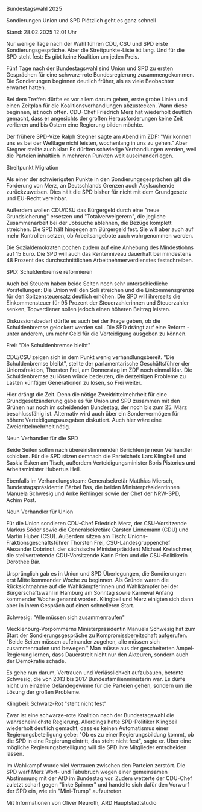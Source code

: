 Bundestagswahl 2025


Sondierungen Union und SPD
Plötzlich geht es ganz schnell


Stand: 28.02.2025 12:01 Uhr


Nur wenige Tage nach der Wahl führen CDU, CSU und SPD erste Sondierungsgespräche. Aber die Streitpunkte-Liste ist lang. Und für die SPD steht fest: Es gibt keine Koalition um jeden Preis.



Fünf Tage nach der Bundestagswahl sind Union und SPD zu ersten Gesprächen für eine schwarz-rote Bundesregierung zusammengekommen. Die Sondierungen beginnen deutlich früher, als es viele Beobachter erwartet hatten.


Bei dem Treffen dürfte es vor allem darum gehen, erste grobe Linien und einen Zeitplan für die Koalitionsverhandlungen abzustecken. Wann diese beginnen, ist noch offen. CDU-Chef Friedrich Merz hat wiederholt deutlich gemacht, dass er angesichts der großen Herausforderungen keine Zeit verlieren und bis Ostern eine Regierung bilden möchte. 


Der frühere SPD-Vize Ralph Stegner sagte am Abend im ZDF: "Wir können uns es bei der Weltlage nicht leisten, wochenlang in uns zu gehen." Aber Stegner stellte auch klar: Es dürften schwierige Verhandlungen werden, weil die Parteien inhaltlich in mehreren Punkten weit auseinanderliegen.

Streitpunkt Migration


Als einer der schwierigsten Punkte in den Sondierungsgesprächen gilt die Forderung von Merz, an Deutschlands Grenzen auch Asylsuchende zurückzuweisen. Dies hält die SPD bisher für nicht mit dem Grundgesetz und EU-Recht vereinbar. 


Außerdem wollen CDU/CSU das Bürgergeld durch eine "neue Grundsicherung" ersetzen und "Totalverweigerern", die jegliche Zusammenarbeit bei der Jobsuche ablehnen, die Bezüge komplett streichen. Die SPD hält hingegen am Bürgergeld fest. Sie will aber auch auf mehr Kontrollen setzen, ob Arbeitsangebote auch wahrgenommen werden. 


Die Sozialdemokraten pochen zudem auf eine Anhebung des Mindestlohns auf 15 Euro. Die SPD will auch das Rentenniveau dauerhaft bei mindestens 48 Prozent des durchschnittlichen Arbeitnehmerverdienstes festschreiben.

SPD: Schuldenbremse reformieren


Auch bei Steuern haben beide Seiten noch sehr unterschiedliche Vorstellungen: Die Union will den Soli streichen und die Einkommensgrenze für den Spitzensteuersatz deutlich erhöhen. Die SPD will ihrerseits die Einkommensteuer für 95 Prozent der Steuerzahlerinnen und Steuerzahler senken, Topverdiener sollen jedoch einen höheren Beitrag leisten.


Diskussionsbedarf dürfte es auch bei der Frage geben, ob die Schuldenbremse gelockert werden soll. Die SPD drängt auf eine Reform - unter anderem, um mehr Geld für die Verteidigung ausgeben zu können.

Frei: "Die Schuldenbremse bleibt"


CDU/CSU zeigen sich in dem Punkt wenig verhandlungsbereit. "Die Schuldenbremse bleibt", stellte der parlamentarische Geschäftsführer der Unionsfraktion, Thorsten Frei, am Donnerstag im ZDF noch einmal klar. Die Schuldenbremse zu lösen würde bedeuten, die derzeitigen Probleme zu Lasten künftiger Generationen zu lösen, so Frei weiter.


Hier drängt die Zeit. Denn die nötige Zweidrittelmehrheit für eine Grundgesetzänderung gäbe es für Union und SPD zusammen mit den Grünen nur noch im scheidenden Bundestag, der noch bis zum 25. März beschlussfähig ist. Alternativ wird auch über ein Sondervermögen für höhere Verteidigungsausgaben diskutiert. Auch hier wäre eine Zweidrittelmehrheit nötig.

Neun Verhandler für die SPD


Beide Seiten sollen nach übereinstimmenden Berichten je neun Verhandler schicken. Für die SPD sitzen demnach die Parteichefs Lars Klingbeil und Saskia Esken am Tisch, außerdem Verteidigungsminister Boris Pistorius und Arbeitsminister Hubertus Heil.


Ebenfalls im Verhandlungsteam: Generalsekretär Matthias Miersch, Bundestagspräsidentin Bärbel Bas, die beiden Ministerpräsidentinnen Manuela Schwesig und Anke Rehlinger sowie der Chef der NRW-SPD, Achim Post. 

Neun Verhandler für Union


Für die Union sondieren CDU-Chef Friedrich Merz, der CSU-Vorsitzende Markus Söder sowie die Generalsekretäre Carsten Linnemann (CDU) und Martin Huber (CSU). Außerdem sitzen am Tisch: Unions-Fraktionsgeschäftsführer Thorsten Frei, CSU-Landesgruppenchef Alexander Dobrindt, der sächsische Ministerpräsident Michael Kretschmer, die stellvertretende CDU-Vorsitzende Karin Prien und die CSU-Politikerin Dorothee Bär. 


Ursprünglich gab es in Union und SPD Überlegungen, die Sondierungen erst Mitte kommender Woche zu beginnen. Als Gründe waren die Rücksichtnahme auf die Wahlkämpferinnen und Wahlkämpfer bei der Bürgerschaftswahl in Hamburg am Sonntag sowie Karneval Anfang kommender Woche genannt worden. Klingbeil und Merz einigten sich dann aber in ihrem Gespräch auf einen schnelleren Start.

Schwesig: "Alle müssen sich zusammenraufen"


Mecklenburg-Vorpommerns Ministerpräsidentin Manuela Schwesig hat zum Start der Sondierungsgespräche zu Kompromissbereitschaft aufgerufen. "Beide Seiten müssen aufeinander zugehen, alle müssen sich zusammenraufen und bewegen." Man müsse aus der gescheiterten Ampel-Regierung lernen, dass Dauerstreit nicht nur den Akteuren, sondern auch der Demokratie schade.


Es gehe nun darum, Vertrauen und Verlässlichkeit aufzubauen, betonte Schwesig, die von 2013 bis 2017 Bundesfamilienministerin war. Es dürfe nicht um einzelne Geländegewinne für die Parteien gehen, sondern um die Lösung der großen Probleme. 

Klingbeil: Schwarz-Rot "steht nicht fest"


Zwar ist eine schwarze-rote Koalition nach der Bundestagswahl die wahrscheinlichste Regierung. Allerdings hatte SPD-Politiker Klingbeil wiederholt deutlich gemacht, dass es keinen Automatismus einer Regierungsbeteiligung gebe: "Ob es zu einer Regierungsbildung kommt, ob die SPD in eine Regierung eintritt, das steht nicht fest", sagte er. Über eine mögliche Regierungsbeteiligung will die SPD ihre Mitglieder entscheiden lassen.


Im Wahlkampf wurde viel Vertrauen zwischen den Parteien zerstört. Die SPD warf Merz Wort- und Tabubruch wegen einer gemeinsamen Abstimmung mit der AfD im Bundestag vor. Zudem wetterte der CDU-Chef zuletzt scharf gegen "linke Spinner" und handelte sich dafür den Vorwurf der SPD ein, wie ein "Mini-Trump" aufzutreten.

Mit Informationen von Oliver Neuroth, ARD Hauptstadtstudio

